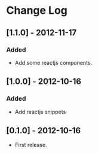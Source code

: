 # Change Log

## [1.1.0] - 2012-11-17

### Added
- Add some reactjs components.


## [1.0.0] - 2012-10-16

### Added
- Add reactjs snippets


## [0.1.0] - 2012-10-16

* First release.